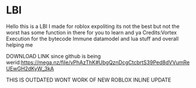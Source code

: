# LBI
Hello this is a LBI I made for roblox expoliting its not the best but not the worst has some function in there for you to learn and ya
Credits:Vortex Execution for the bytecode
        Immune datamodel and lua stuff and overall helping me

DOWNLOAD LINK since github is being werid:https://mega.nz/file/vPhAzThK#UbgQznDcgCtcbrtS39Ped8dVVumReUEwGH2dKyW_3kA

THIS IS OUTDATED WONT WORK OF NEW ROBLOX INLINE UPDATE
